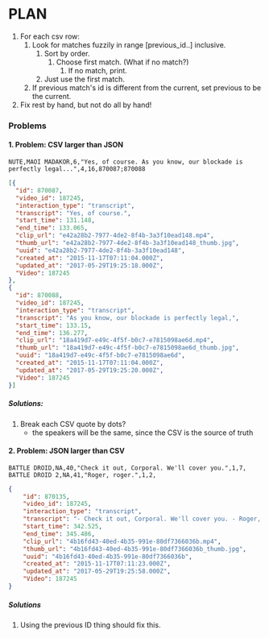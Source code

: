 # PLAN
1. For each csv row:
   1. Look for matches fuzzily in range [previous_id..] inclusive.
      1. Sort by order.
         1. Choose first match. (What if no match?)
            1. If no match, print.
      2. Just use the first match.
   3. If previous match's id is different from the current, set previous
      to be the current.
2. Fix rest by hand, but not do all by hand!
      
### Problems

#### 1. Problem: CSV larger than JSON

```csv
NUTE,MAOI MADAKOR,6,"Yes, of course. As you know, our blockade is perfectly legal...",4,16,870087;870088
```

```json
[{
  "id": 870087,
  "video_id": 187245,
  "interaction_type": "transcript",
  "transcript": "Yes, of course.",
  "start_time": 131.148,
  "end_time": 133.065,
  "clip_url": "e42a28b2-7977-4de2-8f4b-3a3f10ead148.mp4",
  "thumb_url": "e42a28b2-7977-4de2-8f4b-3a3f10ead148_thumb.jpg",
  "uuid": "e42a28b2-7977-4de2-8f4b-3a3f10ead148",
  "created_at": "2015-11-17T07:11:04.000Z",
  "updated_at": "2017-05-29T19:25:18.000Z",
  "Video": 187245
},
{
  "id": 870088,
  "video_id": 187245,
  "interaction_type": "transcript",
  "transcript": "As you know, our blockade is perfectly legal,",
  "start_time": 133.15,
  "end_time": 136.277,
  "clip_url": "18a419d7-e49c-4f5f-b0c7-e7815098ae6d.mp4",
  "thumb_url": "18a419d7-e49c-4f5f-b0c7-e7815098ae6d_thumb.jpg",
  "uuid": "18a419d7-e49c-4f5f-b0c7-e7815098ae6d",
  "created_at": "2015-11-17T07:11:04.000Z",
  "updated_at": "2017-05-29T19:25:20.000Z",
  "Video": 187245
}]
```

##### Solutions:
1. Break each CSV quote by dots?
   - the speakers will be the same, since the CSV is the source of truth

#### 2. Problem: JSON larger than CSV


```csv
BATTLE DROID,NA,40,"Check it out, Corporal. We'll cover you.",1,7,
BATTLE DROID 2,NA,41,"Roger, roger.",1,2,
```

```json
{
    "id": 870135,
    "video_id": 187245,
    "interaction_type": "transcript",
    "transcript": "- Check it out, Corporal. We'll cover you. - Roger, roger.",
    "start_time": 342.525,
    "end_time": 345.486,
    "clip_url": "4b16fd43-40ed-4b35-991e-80df7366036b.mp4",
    "thumb_url": "4b16fd43-40ed-4b35-991e-80df7366036b_thumb.jpg",
    "uuid": "4b16fd43-40ed-4b35-991e-80df7366036b",
    "created_at": "2015-11-17T07:11:23.000Z",
    "updated_at": "2017-05-29T19:25:58.000Z",
    "Video": 187245
}
```

##### Solutions
1. Using the previous ID thing should fix this.

